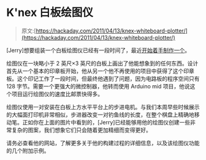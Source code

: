 # K'nex 白板绘图仪

> 原文:[https://hackaday.com/2011/04/13/knex-whiteboard-plotter/](https://hackaday.com/2011/04/13/knex-whiteboard-plotter/)

[Jerry]想要组装一个白板绘图仪已经有一段时间了，最近[开始着手制作一个](http://whiteboarddoodler.blogspot.com/)。

绘图仪在一块略小于 2 英尺×3 英尺的白板上画出了他能想象到的任何东西。设计首先从一个基本的印章板开始，他从另一个他不再使用的项目中获得了这个印章板。这个印记工作了一段时间，但最终他遇到了问题，因为电路板的程序空间只有 128 字节。需要一个更强大的微控制器，他转而使用 Arduino mid 项目，他说这个项目运行绘图仪的速度比邮票快得多。

绘图仪使用一对安装在白板上方水平平台上的步进电机。与我们本周早些时候展示的大幅面打印机非常相似，步进器改变一对钓鱼线的长度，在整个棋盘上精确地移动笔。正如你在上面的图片中看到的，[Jerry]已经能够用他的绘图仪创建一些非常复杂的图案，我们想象它们只会随着更加精细而变得更好。

请务必查看他的网站，了解更多关于他的构建过程的详细信息，以及该绘图仪功能的几个附加示例。